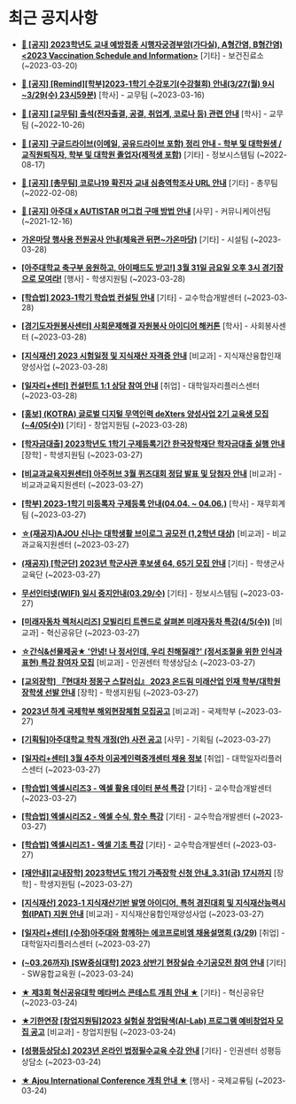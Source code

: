 # 최근 공지사항

* **[📌 [공지] 2023학년도 교내 예방접종 시행자궁경부암(가다실), A형간염, B형간염) &lt;2023 Vaccination Schedule and Information&gt;](http://ajou.ac.kr/kr/ajou/notice.do?mode=view&amp;articleNo=212238&amp;article.offset=0&amp;articleLimit=30)**
 [기타] - 보건진료소 (~2023-03-20)

* **[📌 [공지] [Remind][학부]2023-1학기 수강포기(수강철회) 안내(3/27(월) 9시~3/29(수) 23시59분)](http://ajou.ac.kr/kr/ajou/notice.do?mode=view&amp;articleNo=212105&amp;article.offset=0&amp;articleLimit=30)**
 [학사] - 교무팀 (~2023-03-16)

* **[📌 [공지] [교무팀] 출석(전자출결, 공결, 취업계, 코로나 등) 관련 안내](http://ajou.ac.kr/kr/ajou/notice.do?mode=view&amp;articleNo=205552&amp;article.offset=0&amp;articleLimit=30)**
 [학사] - 교무팀 (~2022-10-26)

* **[📌 [공지] 구글드라이브(이메일, 공유드라이브 포함) 정리 안내 - 학부 및 대학원생 / 교직원퇴직자, 학부 및 대학원 졸업자(제적생 포함)](http://ajou.ac.kr/kr/ajou/notice.do?mode=view&amp;articleNo=202858&amp;article.offset=0&amp;articleLimit=30)**
 [기타] - 정보시스템팀 (~2022-08-17)

* **[📌 [공지] [총무팀] 코로나19 확진자 교내 심층역학조사 URL 안내](http://ajou.ac.kr/kr/ajou/notice.do?mode=view&amp;articleNo=180493&amp;article.offset=0&amp;articleLimit=30)**
 [기타] - 총무팀 (~2022-02-08)

* **[📌 [공지] 아주대 x AUTISTAR 머그컵 구매 방법 안내](http://ajou.ac.kr/kr/ajou/notice.do?mode=view&amp;articleNo=147976&amp;article.offset=0&amp;articleLimit=30)**
 [사무] - 커뮤니케이션팀 (~2021-12-16)

* **[가온마당 행사용 전원공사 안내(체육관 뒤편~가온마당)](http://ajou.ac.kr/kr/ajou/notice.do?mode=view&amp;articleNo=212690&amp;article.offset=0&amp;articleLimit=30)**
 [기타] - 시설팀 (~2023-03-28)

* **[[아주대학교 축구부 응원하고, 아이패드도 받고!] 3월 31일 금요일 오후 3시 경기장으로 모여라!](http://ajou.ac.kr/kr/ajou/notice.do?mode=view&amp;articleNo=212689&amp;article.offset=0&amp;articleLimit=30)**
 [행사] - 학생지원팀 (~2023-03-28)

* **[[학습법] 2023-1학기 학습법 컨설팅 안내](http://ajou.ac.kr/kr/ajou/notice.do?mode=view&amp;articleNo=212678&amp;article.offset=0&amp;articleLimit=30)**
 [기타] - 교수학습개발센터 (~2023-03-28)

* **[[경기도자원봉사센터] 사회문제해결 자원봉사 아이디어 해커톤](http://ajou.ac.kr/kr/ajou/notice.do?mode=view&amp;articleNo=212676&amp;article.offset=0&amp;articleLimit=30)**
 [학사] - 사회봉사센터 (~2023-03-28)

* **[[지식재산] 2023 시험일정 및 지식재산 자격증 안내](http://ajou.ac.kr/kr/ajou/notice.do?mode=view&amp;articleNo=212674&amp;article.offset=0&amp;articleLimit=30)**
 [비교과] - 지식재산융합인재양성사업 (~2023-03-28)

* **[[일자리+센터] 컨설턴트 1:1 상담 참여 안내](http://ajou.ac.kr/kr/ajou/notice.do?mode=view&amp;articleNo=212672&amp;article.offset=0&amp;articleLimit=30)**
 [취업] - 대학일자리플러스센터 (~2023-03-28)

* **[[홍보] (KOTRA) 글로벌 디지털 무역인력 deXters 양성사업 2기 교육생 모집(~4/05(수))](http://ajou.ac.kr/kr/ajou/notice.do?mode=view&amp;articleNo=212669&amp;article.offset=0&amp;articleLimit=30)**
 [기타] - 창업지원팀 (~2023-03-28)

* **[[학자금대출] 2023학년도 1학기 구제등록기간 한국장학재단 학자금대출 실행 안내](http://ajou.ac.kr/kr/ajou/notice.do?mode=view&amp;articleNo=212649&amp;article.offset=0&amp;articleLimit=30)**
 [장학] - 학생지원팀 (~2023-03-27)

* **[[비교과교육지원센터] 아주허브 3월 퀴즈대회 정답 발표 및 당첨자 안내](http://ajou.ac.kr/kr/ajou/notice.do?mode=view&amp;articleNo=212648&amp;article.offset=0&amp;articleLimit=30)**
 [비교과] - 비교과교육지원센터 (~2023-03-27)

* **[[학부] 2023-1학기 미등록자 구제등록 안내(04.04. ~ 04.06.)](http://ajou.ac.kr/kr/ajou/notice.do?mode=view&amp;articleNo=212647&amp;article.offset=0&amp;articleLimit=30)**
 [학사] - 재무회계팀 (~2023-03-27)

* **[☆(재공지)AJOU 신나는 대학생활 브이로그 공모전 (1,2학년 대상)](http://ajou.ac.kr/kr/ajou/notice.do?mode=view&amp;articleNo=212639&amp;article.offset=0&amp;articleLimit=30)**
 [비교과] - 비교과교육지원센터 (~2023-03-27)

* **[(재공지) [학군단] 2023년 학군사관 후보생 64, 65기 모집 안내](http://ajou.ac.kr/kr/ajou/notice.do?mode=view&amp;articleNo=212634&amp;article.offset=0&amp;articleLimit=30)**
 [기타] - 학생군사교육단 (~2023-03-27)

* **[무선인터넷(WIFI) 일시 중지안내(03.29/수)](http://ajou.ac.kr/kr/ajou/notice.do?mode=view&amp;articleNo=212631&amp;article.offset=0&amp;articleLimit=30)**
 [기타] - 정보시스템팀 (~2023-03-27)

* **[[미래자동차 렉처시리즈] 모빌리티 트렌드로 살펴본 미래자동차 특강(4/5(수))](http://ajou.ac.kr/kr/ajou/notice.do?mode=view&amp;articleNo=212626&amp;article.offset=0&amp;articleLimit=30)**
 [비교과] - 혁신공유단 (~2023-03-27)

* **[☆간식&amp;선물제공★ &#x27;안녕! 나 정서인데, 우리 친해질래?&#x27; (정서조절을 위한 인식과 표현) 특강 참여자 모집](http://ajou.ac.kr/kr/ajou/notice.do?mode=view&amp;articleNo=212624&amp;article.offset=0&amp;articleLimit=30)**
 [비교과] - 인권센터 학생상담소 (~2023-03-27)

* **[[교외장학] 『현대차 정몽구 스칼러십』 2023 온드림 미래산업 인재 학부/대학원 장학생 선발 안내](http://ajou.ac.kr/kr/ajou/notice.do?mode=view&amp;articleNo=212622&amp;article.offset=0&amp;articleLimit=30)**
 [장학] - 학생지원팀 (~2023-03-27)

* **[2023년 하계 국제학부 해외현장체험 모집공고](http://ajou.ac.kr/kr/ajou/notice.do?mode=view&amp;articleNo=212620&amp;article.offset=0&amp;articleLimit=30)**
 [비교과] - 국제학부 (~2023-03-27)

* **[[기획팀]아주대학교 학칙 개정(안) 사전 공고](http://ajou.ac.kr/kr/ajou/notice.do?mode=view&amp;articleNo=212618&amp;article.offset=0&amp;articleLimit=30)**
 [사무] - 기획팀 (~2023-03-27)

* **[[일자리+센터] 3월 4주차 이공계인력중개센터 채용 정보](http://ajou.ac.kr/kr/ajou/notice.do?mode=view&amp;articleNo=212617&amp;article.offset=0&amp;articleLimit=30)**
 [취업] - 대학일자리플러스센터 (~2023-03-27)

* **[[학습법] 엑셀시리즈3 - 엑셀 활용 데이터 분석 특강](http://ajou.ac.kr/kr/ajou/notice.do?mode=view&amp;articleNo=212614&amp;article.offset=0&amp;articleLimit=30)**
 [기타] - 교수학습개발센터 (~2023-03-27)

* **[[학습법] 엑셀시리즈2 - 엑셀 수식, 함수 특강](http://ajou.ac.kr/kr/ajou/notice.do?mode=view&amp;articleNo=212613&amp;article.offset=0&amp;articleLimit=30)**
 [기타] - 교수학습개발센터 (~2023-03-27)

* **[[학습법] 엑셀시리즈1 - 엑셀 기초 특강](http://ajou.ac.kr/kr/ajou/notice.do?mode=view&amp;articleNo=212612&amp;article.offset=0&amp;articleLimit=30)**
 [기타] - 교수학습개발센터 (~2023-03-27)

* **[[재안내][교내장학] 2023학년도 1학기 가족장학 신청 안내_3.31(금) 17시까지](http://ajou.ac.kr/kr/ajou/notice.do?mode=view&amp;articleNo=212608&amp;article.offset=0&amp;articleLimit=30)**
 [장학] - 학생지원팀 (~2023-03-27)

* **[[지식재산] 2023-1 지식재산기반 발명 아이디어, 특허 경진대회 및 지식재산능력시험(IPAT) 지원 안내](http://ajou.ac.kr/kr/ajou/notice.do?mode=view&amp;articleNo=212598&amp;article.offset=0&amp;articleLimit=30)**
 [비교과] - 지식재산융합인재양성사업 (~2023-03-27)

* **[[일자리+센터] (수정)아주대와 함께하는 에코프로비엠 채용설명회 (3/29)](http://ajou.ac.kr/kr/ajou/notice.do?mode=view&amp;articleNo=212597&amp;article.offset=0&amp;articleLimit=30)**
 [취업] - 대학일자리플러스센터 (~2023-03-27)

* **[(~03.26까지) [SW중심대학] 2023 상반기 현장실습 수기공모전 참여 안내](http://ajou.ac.kr/kr/ajou/notice.do?mode=view&amp;articleNo=212582&amp;article.offset=0&amp;articleLimit=30)**
 [기타] - SW융합교육원 (~2023-03-24)

* **[★ 제3회 혁신공유대학 메타버스 콘테스트 개최 안내 ★](http://ajou.ac.kr/kr/ajou/notice.do?mode=view&amp;articleNo=212573&amp;article.offset=0&amp;articleLimit=30)**
 [기타] - 혁신공유단 (~2023-03-24)

* **[★기한연장 [창업지원팀]2023 실험실 창업탐색(AI-Lab) 프로그램 예비창업자 모집 공고](http://ajou.ac.kr/kr/ajou/notice.do?mode=view&amp;articleNo=212572&amp;article.offset=0&amp;articleLimit=30)**
 [비교과] - 창업지원팀 (~2023-03-24)

* **[[성평등상담소] 2023년 온라인 법정필수교육 수강 안내](http://ajou.ac.kr/kr/ajou/notice.do?mode=view&amp;articleNo=212477&amp;article.offset=0&amp;articleLimit=30)**
 [기타] - 인권센터 성평등상담소 (~2023-03-24)

* **[★ Ajou International Conference 개최 안내 ★](http://ajou.ac.kr/kr/ajou/notice.do?mode=view&amp;articleNo=212476&amp;article.offset=0&amp;articleLimit=30)**
 [행사] - 국제교류팀 (~2023-03-24)
